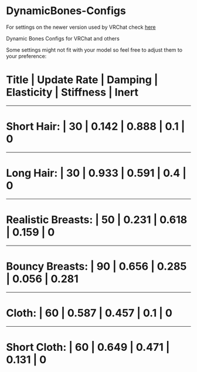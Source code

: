 # DynamicBones-Configs
For settings on the newer version used by VRChat check [here](https://github.com/Z-ANESaber/Phys-Bone-Settings)

Dynamic Bones Configs for VRChat and others 

Some settings might not fit with your model so feel free to adjust them to your preference:

#	Title			               | Update Rate	|	Damping			  | Elasticity			| Stiffness		  |	Inert
-----------------------------------------------------------------------------------------------------------------------------------------------------------------                        
# Short Hair:     	       | 30			      |	0.142		      | 0.888			      | 0.1			      | 0
-----------------------------------------------------------------------------------------------------------------------------------------------------------------    
# Long Hair:		           | 30		        |	0.933		      | 0.591			      | 0.4			      | 0
-----------------------------------------------------------------------------------------------------------------------------------------------------------------    
# Realistic Breasts:       | 50			      | 0.231		      | 0.618			      | 0.159			    | 0
-----------------------------------------------------------------------------------------------------------------------------------------------------------------    
# Bouncy Breasts:	         | 90			      | 0.656		      | 0.285			      | 0.056			    | 0.281
-----------------------------------------------------------------------------------------------------------------------------------------------------------------    
# Cloth:		               | 60			      | 0.587		      | 0.457			      | 0.1			      |	0
-----------------------------------------------------------------------------------------------------------------------------------------------------------------    
# Short Cloth:    	       | 60			      | 0.649		      | 0.471			      | 0.131			    | 0




